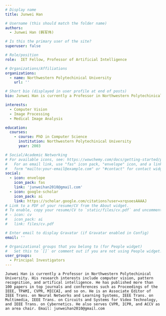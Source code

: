 ```yaml
---
# Display name
title: Junwei Han

# Username (this should match the folder name)
authors:
  - Junwei Han (韩军伟)

# Is this the primary user of the site?
superuser: false

# Role/position
role:  IET Fellow, Professor of Artificial Intelligence

# Organizations/Affiliations
organizations:
  - name: Northwestern Polytechinical University
    url: ''

# Short bio (displayed in user profile at end of posts)
bio: Junwei Han is currently a Professor in Northwestern Polytechinical University. His research interests include computer vision, pattern recognition, and artifical intelligence.

interests:
  - Computer Vision
  - Image Processing
  - Medical Image Analysis

education:
  courses:
    - course: PhD in Computer Science
      institution: Northwestern Polytechinical University
      year: 2003

# Social/Academic Networking
# For available icons, see: https://wowchemy.com/docs/getting-started/page-builder/#icons
#   For an email link, use "fas" icon pack, "envelope" icon, and a link in the
#   form "mailto:your-email@example.com" or "#contact" for contact widget.
social:
  - icon: envelope
    icon_pack: fas
    link: 'junweihan2010@gmail.com'
  - icon: google-scholar
    icon_pack: ai
    link: https://scholar.google.com/citations?user=xrqsoesAAAAJ
# Link to a PDF of your resume/CV from the About widget.
# To enable, copy your resume/CV to `static/files/cv.pdf` and uncomment the lines below.
# - icon: cv
#   icon_pack: ai
#   link: files/cv.pdf

# Enter email to display Gravatar (if Gravatar enabled in Config)
email: ''

# Organizational groups that you belong to (for People widget)
#   Set this to `[]` or comment out if you are not using People widget.
user_groups:
  - Principal Investigators
---
```


	Junwei Han is currently a Professor in Northwestern Polytechinical University. His research interests include computer vision, pattern recognition, and artifical intelligence. He has published more than 100 papers in top journals and conferences such as Proceedings of the IEEE, TPAMI, CVPR, MICCAI, and so on. He is an Associate Editor of IEEE Trans. on Neural Networks and Learning Systems, IEEE Trans. on Multimedia, IEEE Trans. on Circuits and Systems for Video Technology, and IEEE Trans. on Cybernetics. He also serves CVPR, ICPR, and ACCV as an area chair. Email: junweihan2010@gmail.com